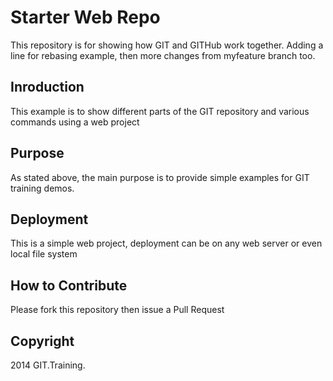 # Starter Web Repo

This repository is for showing how GIT and GITHub work together. Adding a line for rebasing example, then more changes from myfeature branch too.

## Inroduction

This example is to show different parts of the GIT repository and various commands using a web project

## Purpose

As stated above, the main purpose is to provide simple examples for GIT training demos.

## Deployment

This is a simple web project, deployment can be on any web server or even local file system

## How to Contribute

Please fork this repository then issue a Pull Request

## Copyright

2014 GIT.Training.